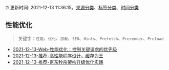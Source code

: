 :alarm_clock: 更新时间: 2021-12-13 11:36:15。[来源分类](../README.md)、[标签分类](../TAGS.md)、[时间分类](../TIMELINE.md)

## 性能优化


> 关键字：`性能`、`优化`、`加载`、`SEO`、`Hints`、`Prefetch`、`Prerender`、`Preload`



- [2021-12-13-Web-性能优化：控制关键请求的优先级](https://toutiao.io/k/60k6uks) 
- [2021-12-13-推荐-高性能程序设计，缓存为王](https://toutiao.io/k/a9j7y4a) 
- [2021-12-13-推荐-京东秒杀架构升级优化实践](https://toutiao.io/k/4cxy94p) 
